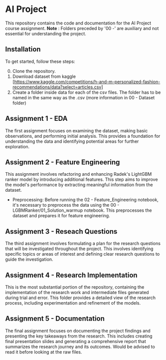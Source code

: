 # AI Project

This repository contains the code and documentation for the AI Project course assignment.
**Note** : Folders preceded by '00 -' are auxiliary and not essential for understanding the project.
## Installation

To get started, follow these steps:

0. Clone the repository.
1. Download dataset from kaggle [https://www.kaggle.com/competitions/h-and-m-personalized-fashion-recommendations/data?select=articles.csv]
2. Create a folder inside data for each of the csv files. The folder has to be named in the same way as the .csv (more information in 00 - Dataset folder)

## Assignment 1 - EDA

The first assignment focuses on examining the dataset, making basic observations, and performing initial analysis. This provides a foundation for understanding the data and identifying potential areas for further exploration.

## Assignment 2 - Feature Engineering

This assignment involves refactoring and enhancing Radek's LightGBM ranker model by introducing additional features. This step aims to improve the model's performance by extracting meaningful information from the dataset.

- Preprocessing: Before running the 02 - Feature_Engineering notebook, it's necessary to preprocess the data using the 00 - LGBMRanker/01_Solution_warmup notebook. This preprocesses the dataset and prepares it for feature engineering.

## Assignment 3 - Reseach Questions

The third assignment involves formulating a plan for the research questions that will be investigated throughout the project. This involves identifying specific topics or areas of interest and defining clear research questions to guide the investigation.

## Assignment 4 - Research Implementation

This is the most substantial portion of the repository, containing the implementation of the research work and intermediate files generated during trial and error. This folder provides a detailed view of the research process, including experimentation and refinement of the models.

## Assignment 5 - Documentation

The final assignment focuses on documenting the project findings and presenting the key takeaways from the research. This includes creating final presentation slides and generating a comprehensive report that summarizes the research journey and its outcomes. Would be advised to read it before looking at the raw files.
